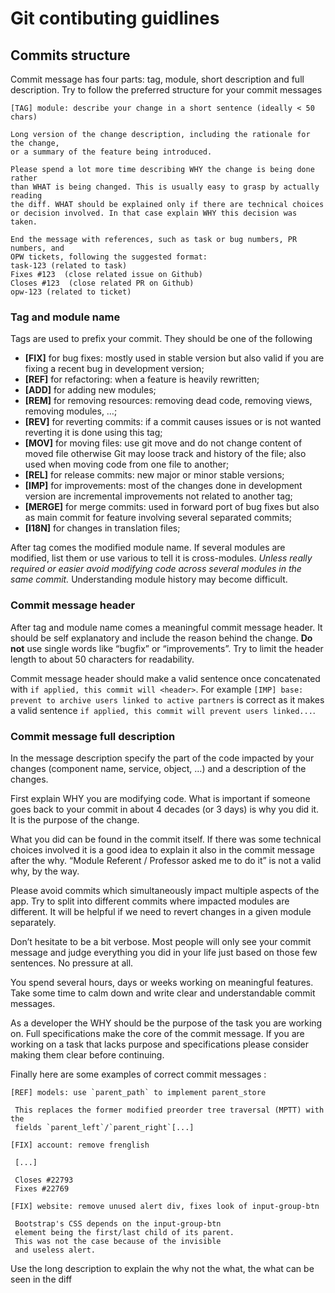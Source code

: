 # Git contibuting guidlines
## Commits structure

Commit message has four parts: tag, module, short description and full description. Try to follow the preferred structure for your commit messages

```
[TAG] module: describe your change in a short sentence (ideally < 50 chars)

Long version of the change description, including the rationale for the change,
or a summary of the feature being introduced.

Please spend a lot more time describing WHY the change is being done rather
than WHAT is being changed. This is usually easy to grasp by actually reading
the diff. WHAT should be explained only if there are technical choices
or decision involved. In that case explain WHY this decision was taken.

End the message with references, such as task or bug numbers, PR numbers, and
OPW tickets, following the suggested format:
task-123 (related to task)
Fixes #123  (close related issue on Github)
Closes #123  (close related PR on Github)
opw-123 (related to ticket)
```

### Tag and module name

Tags are used to prefix your commit. They should be one of the following

 - **[FIX]** for bug fixes: mostly used in stable version but also valid if you are fixing a recent bug in development version;
 - **[REF]** for refactoring: when a feature is heavily rewritten;
 - **[ADD]** for adding new modules;
 - **[REM]** for removing resources: removing dead code, removing views, removing modules, …;
 - **[REV]** for reverting commits: if a commit causes issues or is not wanted reverting it is done using this tag;
 - **[MOV]** for moving files: use git move and do not change content of moved file otherwise Git may loose track and history of the file; also used when moving code from one file to another;
 - **[REL]** for release commits: new major or minor stable versions;
 - **[IMP]** for improvements: most of the changes done in development version are incremental improvements not related to another tag;
 - **[MERGE]** for merge commits: used in forward port of bug fixes but also as main commit for feature involving several separated commits;
 - **[I18N]** for changes in translation files;

After tag comes the modified module name. If several modules are modified, list them or use various to tell it is cross-modules.
*Unless really required or easier avoid modifying code across several modules in the same commit.*
Understanding module history may become difficult.

### Commit message header

After tag and module name comes a meaningful commit message header. It should be self explanatory and include the reason behind the change. **Do not** use single words like “bugfix” or “improvements”.
Try to limit the header length to about 50 characters for readability.

Commit message header should make a valid sentence once concatenated with `if applied, this commit will <header>`. For example `[IMP] base: prevent to archive users linked to active partners` is correct as it makes a valid sentence `if applied, this commit will prevent users linked...`.

### Commit message full description

In the message description specify the part of the code impacted by your changes (component name, service, object, …) and a description of the changes.

First explain WHY you are modifying code. What is important if someone goes back to your commit in about 4 decades (or 3 days) is why you did it. It is the purpose of the change.

What you did can be found in the commit itself. If there was some technical choices involved it is a good idea to explain it also in the commit message after the why. “Module Referent / Professor asked me to do it” is not a valid why, by the way.

Please avoid commits which simultaneously impact multiple aspects of the app. Try to split into different commits where impacted modules are different. It will be helpful if we need to revert changes in a given module separately.

Don’t hesitate to be a bit verbose. Most people will only see your commit message and judge everything you did in your life just based on those few sentences. No pressure at all.

You spend several hours, days or weeks working on meaningful features. Take some time to calm down and write clear and understandable commit messages.

As a developer the WHY should be the purpose of the task you are working on. Full specifications make the core of the commit message. If you are working on a task that lacks purpose and specifications please consider making them clear before continuing.

Finally here are some examples of correct commit messages :

```
[REF] models: use `parent_path` to implement parent_store

 This replaces the former modified preorder tree traversal (MPTT) with the
 fields `parent_left`/`parent_right`[...]

[FIX] account: remove frenglish

 [...]

 Closes #22793
 Fixes #22769

[FIX] website: remove unused alert div, fixes look of input-group-btn

 Bootstrap's CSS depends on the input-group-btn
 element being the first/last child of its parent.
 This was not the case because of the invisible
 and useless alert.
```
Use the long description to explain the why not the what, the what can be seen in the diff
